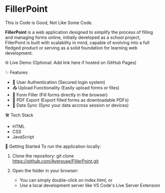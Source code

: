 # FillerPoint

This is Code is Good, Not Like Some Code.

**FillerPoint** is a web application designed to simplify the process of filling and managing forms online, initially developed as a school project, FillerPoint is built with scalability in mind, capable of evolving into a full fledged product or serving as a solid foundation for learning web development.

🌐 Live Demo
(Optional: Add link here if hosted on GitHub Pages)

✨ Features
- 🔐 User Authentication (Secured login system)
- 📤 Upload Functionality (Easily upload forms or files)
- 📝 Form Filler (Fill forms directly in the browser)
- 📄 PDF Export (Export filled forms as downloadable PDFs)
- 🔄 Data Sync (Sync your data accross session or devices)

🛠️ Tech Stack
- HTML
- CSS
- JavaScript

🚀 Getting Started
To run the application locally:

1. Clone the repository:
    git clone <https://github.com/Averouse/FillerPoint.git>

2. Open the folder in your browser:
    - You can simply double-click on index.html, or
    - Use a local development server like VS Code's Live Server Extension
